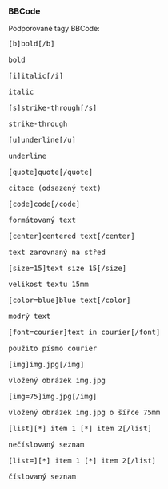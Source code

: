 ### BBCode ###
Podporované tagy BBCode:
<pre>
[b]bold[/b]<br>
bold<br>
[i]italic[/i]<br>
italic<br>
[s]strike-through[/s]<br>
strike-through<br>
[u]underline[/u]<br>
underline<br>
[quote]quote[/quote]<br>
citace (odsazený text)<br>
[code]code[/code]<br>
formátovaný text<br>
[center]centered text[/center]<br>
text zarovnaný na střed<br>
[size=15]text size 15[/size]<br>
velikost textu 15mm<br>
[color=blue]blue text[/color]<br>
modrý text<br>
[font=courier]text in courier[/font]<br>
použito písmo courier<br>
[img]img.jpg[/img]<br>
vložený obrázek img.jpg<br>
[img=75]img.jpg[/img]<br>
vložený obrázek img.jpg o šířce 75mm<br>
[list][*] item 1 [*] item 2[/list]<br>
nečíslovaný seznam<br>
[list=][*] item 1 [*] item 2[/list]<br>
číslovaný seznam<br>
</pre>